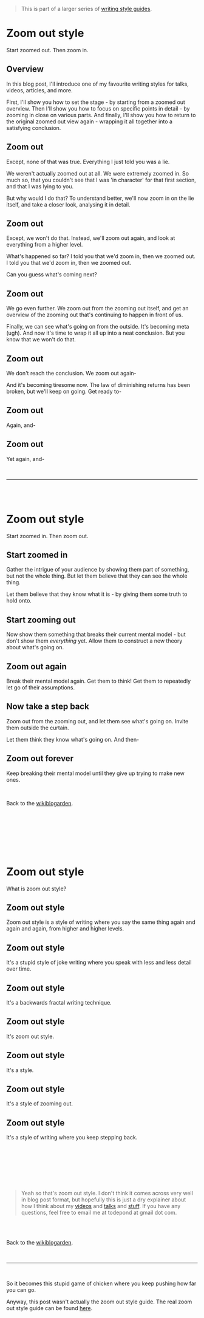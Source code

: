 > This is part of a larger series of [writing style guides](https://www.todepond.com/wikiblogarden/academia/style).

# Zoom out style

Start zoomed out. Then zoom in.

## Overview

In this blog post, I'll introduce one of my favourite writing styles for talks, videos, articles, and more.

First, I'll show you how to set the stage - by starting from a zoomed out overview. Then I'll show you how to focus on specific points in detail - by zooming in close on various parts. And finally, I'll show you how to return to the original zoomed out view again - wrapping it all together into a satisfying conclusion.

## Zoom out

Except, none of that was true. Everything I just told you was a lie.

We weren't actually zoomed out at all. We were extremely zoomed in. So much so, that you couldn't see that I was 'in character' for that first section, and that I was lying to you.

But why would I do that? To understand better, we'll now zoom in on the lie itself, and take a closer look, analysing it in detail.

## Zoom out

Except, we won't do that. Instead, we'll zoom out again, and look at everything from a higher level.

What's happened so far? I told you that we'd zoom in, then we zoomed out. I told you that we'd zoom in, then we zoomed out.

Can you guess what's coming next?

## Zoom out

We go even further. We zoom out from the zooming out itself, and get an overview of the zooming out that's continuing to happen in front of us. 

Finally, we can see what's going on from the outside. It's becoming meta (ugh). And now it's time to wrap it all up into a neat conclusion. But you know that we won't do that.

## Zoom out

We don't reach the conclusion. We zoom out again-

And it's becoming tiresome now. The law of diminishing returns has been broken, but we'll keep on going. Get ready to-

## Zoom out

Again, and-

## Zoom out

Yet again, and-

<br>

<hr>

<br>

<br>

# Zoom out style

Start zoomed in. Then zoom out.

## Start zoomed in

Gather the intrigue of your audience by showing them part of something, but not the whole thing. But let them believe that they can see the whole thing.

Let them believe that they know what it is - by giving them some truth to hold onto.

## Start zooming out

Now show them something that breaks their current mental model - but don't show them *everything* yet. Allow them to construct a new theory about what's going on.

## Zoom out again

Break their mental model again. Get them to think! Get them to repeatedly let go of their assumptions.

## Now take a step back

Zoom out from the zooming out, and let them see what's going on. Invite them outside the curtain.

Let them think they know what's going on. And then-

## Zoom out forever

Keep breaking their mental model until they give up trying to make new ones. 

<br>

Back to the [wikiblogarden](/wikiblogarden/academia/style/zoom-out/for/ever).

<br>

<br>

<br>

<br>

<br>

<br>

# Zoom out style

What is zoom out style?

## Zoom out style

Zoom out style is a style of writing where you say the same thing again and again and again, from higher and higher levels.

## Zoom out style

It's a stupid style of joke writing where you speak with less and less detail over time.

## Zoom out style

It's a backwards fractal writing technique.

## Zoom out style

It's zoom out style.

## Zoom out style

It's a style.

## Zoom out style 

It's a style of zooming out. 

## Zoom out style

It's a style of writing where you keep stepping back.

<br>

<br>

<br>

<br>

<br>

<br>

> Yeah so that's zoom out style. I don't think it comes across very well in blog post format, but hopefully this is just a dry explainer about how I think about my [videos](https://youtu.be/Q4OIcwt8vcE) and [talks](https://www.youtube.com/watch?v=cBYudbaqHAk&t=6704s) and [stuff](https://www.todepond.com/report/definitions-that-dont-matter/). If you have any questions, feel free to email me at todepond at gmail dot com.

<br>

<br>

Back to the [wikiblogarden](/wikiblogarden/academia/style/zoom-out/for/ever).


<br>

<hr>

<br>

So it becomes this stupid game of chicken where you keep pushing how far you can go.

Anyway, this post wasn't actually the zoom out style guide. The real zoom out style guide can be found [here](/wikiblogarden/academia/style/zoom-out/for/real).
